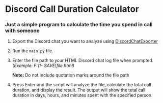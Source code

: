 # Discord Call Duration Calculator
### Just a simple program to calculate the time you spend in call with someone
1. Export the Discord chat you want to analyze using [DiscordChatExporter]([https://](https://github.com/Tyrrrz/DiscordChatExporter))
2. Run the ``main.py`` file.
3. Enter the file path to your HTML Discord chat log file when prompted. *(Example: F:\1- SAVE\file.html)*
   
    **Note:** Do not include quotation marks around the file path
1. Press Enter and the script will analyze the file, calculate the total call duration, and display the result. The output will show the total call duration in days, hours, and minutes spent with the specified person.